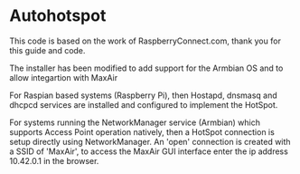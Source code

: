# Autohotspot

This code is based on the work of RaspberryConnect.com, thank you for this guide and code.

The installer has been modified to add support for the Armbian OS and to allow integartion with MaxAir

For Raspian based systems (Raspberry Pi), then Hostapd, dnsmasq and dhcpcd services are installed and configured to implement the HotSpot.

For systems running the NetworkManager service (Armbian) which supports Access Point operation natively, then a HotSpot connection is setup directly using NetworkManager. An 'open' connection is created with a SSID of 'MaxAir', to access the MaxAir GUI interface enter the ip address 10.42.0.1 in the browser. 

